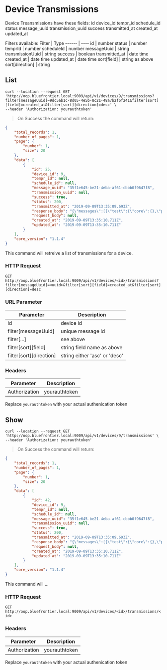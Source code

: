 # Device Transmissions


Device Treansmissions have these fields:
id 
device_id 
tempr_id 
schedule_id 
status 
message_uuid
transmission_uuid 
success 
transmitted_at
created_at 
updated_at


Filters available:
Filter | Type
------ | ----
id | number
status | number
temprId | number
scheduleId | number
messageUuid | string 
transmissionUuid | string 
success | boolean
transmitted_at | date time
created_at | date time
updated_at | date time
sort[field] | string as above
sort[direction] | string

[//]:#(*****************************************************************************)

## List

```shell
curl --location --request GET 'http://oop.bluefrontier.local:9009/api/v1/devices/9/transmissions?filter[messageUuid]=9dc5ab1c-8d05-4e5b-8c21-48a7b2f6f241&filter[sort][field]=created_at&filter[sort][direction]=desc' \
--header 'Authorization: yourauthtoken'
```

> On Success the command will return:

```json
{
    "total_records": 1,
    "number_of_pages": 1,
    "page": {
        "number": 1,
        "size": 20
    },
    "data": [
        {
            "id": 25,
            "device_id": 9,
            "tempr_id": null,
            "schedule_id": null,
            "message_uuid": "35f1e645-be21-4eba-af61-cbbb0f9647f8",
            "transmission_uuid": null,
            "success": true,
            "status": 200,
            "transmitted_at": "2019-09-09T13:35:09.693Z",
            "response_body": "{\"messages\":[{\"test\":{\"core\":{},\"pii\":{\"custom\":{}},\"custom\":{\"raw\":{\"name\":\"patient1\",\"result\":\"negative\"}}},\"sample\":{\"core\":{},\"pii\":{\"custom\":{}},\"custom\":{}},\"patient\":{\"core\":{},\"pii\":{\"custom\":{}},\"custom\":{}},\"encounter\":{\"core\":{},\"pii\":{\"custom\":{}},\"custom\":{}}}]}",
            "request_body": null,
            "created_at": "2019-09-09T13:35:10.711Z",
            "updated_at": "2019-09-09T13:35:10.711Z"
        }
    ],
    "core_version": "1.1.4"
}
```

This command will retreive a list of transmissions for a device.

### HTTP Request

`GET http://oop.bluefrontier.local:9009/api/v1/devices/<id>/transmissions?filter[messageUuid]=<uuid>&filter[sort][field]=created_at&filter[sort][direction]=desc`

### URL Parameter

Parameter | Description
--------- | -----------
id | device id
filter[messageUuid] | unique message id
filter[...] | see above
filter[sort][field] | string field name as above
filter[sort][direction] | string either 'asc' or 'desc'

### Headers

Parameter | Description
--------- | -----------
Authorization | yourauthtoken

<aside class="notice">Replace <code>yourauthtoken</code> with your actual authenication token</aside>



[//]:#(*****************************************************************************)

## Show

```shell
curl --location --request GET 'http://oop.bluefrontier.local:9009/api/v1/devices/9/transmissions' \
--header 'Authorization: yourauthtoken'
```

> On Success the command will return:

```json
{
    "total_records": 1,
    "number_of_pages": 1,
    "page": {
        "number": 1,
        "size": 20
    },
    "data": [
        {
            "id": 42,
            "device_id": 9,
            "tempr_id": null,
            "schedule_id": null,
            "message_uuid": "35f1e645-be21-4eba-af61-cbbb0f9647f8",
            "transmission_uuid": null,
            "success": true,
            "status": 200,
            "transmitted_at": "2019-09-09T13:35:09.693Z",
            "response_body": "{\"messages\":[{\"test\":{\"core\":{},\"pii\":{\"custom\":{}},\"custom\":{\"raw\":{\"name\":\"patient1\",\"result\":\"negative\"}}},\"sample\":{\"core\":{},\"pii\":{\"custom\":{}},\"custom\":{}},\"patient\":{\"core\":{},\"pii\":{\"custom\":{}},\"custom\":{}},\"encounter\":{\"core\":{},\"pii\":{\"custom\":{}},\"custom\":{}}}]}",
            "request_body": null,
            "created_at": "2019-09-09T13:35:10.711Z",
            "updated_at": "2019-09-09T13:35:10.711Z"
        }
    ],
    "core_version": "1.1.4"
}
```

This command will ...

### HTTP Request

`GET http://oop.bluefrontier.local:9009/api/v1/devices/<id>/transmissions/<id>`

### Headers

Parameter | Description
--------- | -----------
Authorization | yourauthtoken

<aside class="notice">Replace <code>yourauthtoken</code> with your actual authenication token</aside>
